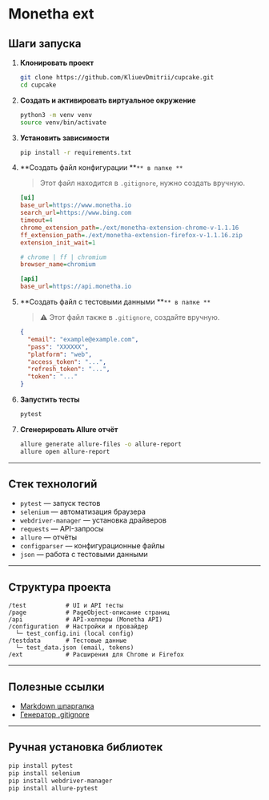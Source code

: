 # Monetha ext

## Шаги запуска

1. **Клонировать проект**

   ```bash
   git clone https://github.com/KliuevDmitrii/cupcake.git
   cd cupcake
   ```

2. **Создать и активировать виртуальное окружение**

   ```bash
   python3 -m venv venv
   source venv/bin/activate
   ```

3. **Установить зависимости**

   ```bash
   pip install -r requirements.txt
   ```

4. **Создать файл конфигурации **``** в папке **``

   > Этот файл находится в `.gitignore`, нужно создать вручную.

   ```ini
   [ui]  
   base_url=https://www.monetha.io
   search_url=https://www.bing.com
   timeout=4
   chrome_extension_path=./ext/monetha-extension-chrome-v-1.1.16
   ff_extension_path=./ext/monetha-extension-firefox-v-1.1.16.zip
   extension_init_wait=1

   # chrome | ff | chromium
   browser_name=chromium

   [api]  
   base_url=https://api.monetha.io
   ```

5. **Создать файл с тестовыми данными **``** в папке **``

   > ⚠️ Этот файл также в `.gitignore`, создайте вручную.

   ```json
   {
     "email": "example@example.com",
     "pass": "XXXXXX",
     "platform": "web",
     "access_token": "...",
     "refresh_token": "...",
     "token": "..."
   }
   ```

6. **Запустить тесты**

   ```bash
   pytest
   ```

7. **Сгенерировать Allure отчёт**

   ```bash
   allure generate allure-files -o allure-report
   allure open allure-report
   ```

---

## Стек технологий

- `pytest` — запуск тестов
- `selenium` — автоматизация браузера
- `webdriver-manager` — установка драйверов
- `requests` — API-запросы
- `allure` — отчёты
- `configparser` — конфигурационные файлы
- `json` — работа с тестовыми данными

---

## Структура проекта

```
/test           # UI и API тесты
/page           # PageObject-описание страниц
/api            # API-хелперы (Monetha API)
/configuration  # Настройки и провайдер
  └─ test_config.ini (local config)
/testdata       # Тестовые данные
  └─ test_data.json (email, tokens)
/ext            # Расширения для Chrome и Firefox
```

---

## Полезные ссылки

- [Markdown шпаргалка](https://www.markdownguide.org/basic-syntax/)
- [Генератор .gitignore](https://www.toptal.com/developers/gitignore)

---

## Ручная установка библиотек

```bash
pip install pytest
pip install selenium
pip install webdriver-manager
pip install allure-pytest
```